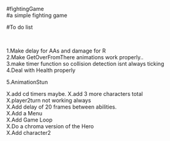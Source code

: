 #fightingGame  <br />
#a simple fighting game <br/>







#To do list <br />


<br/>


1.Make delay for AAs and damage for R <br/>
2.Make GetOverFromThere animations work properly.. <br />
3.make timer function so collision detection isnt always ticking <br />
4.Deal with Health properly<br />

5.AnimationStun  <br />

X.add cd timers maybe.
X.add 3 more characters total <br />
X.player2turn not working always<br />
X.Add delay of 20 frames  between abilities.<br />
X.Add a Menu<br />
X.Add Game Loop <br />
X.Do a chroma version of the Hero<br />
X.Add character2 <br />



